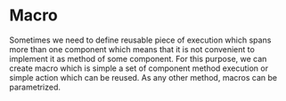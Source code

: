 # Macro
Sometimes we need to define reusable piece of execution which spans more than one component which means that it is not convenient to implement it as method of some component. For this purpose, we can create macro which is simple a set of
component method execution or simple action which can be reused. As any other method, macros can be parametrized.